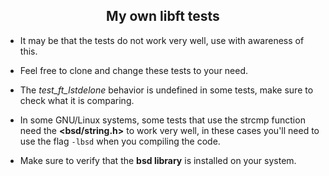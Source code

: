 <h2 align=center>My own libft tests</h2>

- It may be that the tests do not work very well, use with awareness of this.

- Feel free to clone and change these tests to your need.

- The *test_ft_lstdelone* behavior is undefined in some tests, make sure to check what it is comparing.

- In some GNU/Linux systems, some tests that use the strcmp function need the **<bsd/string.h>** to work very well, in these cases you'll need to use the flag `-lbsd` when you compiling the code.

- Make sure to verify that the **bsd library** is installed on your system.